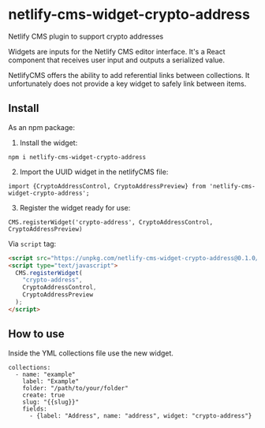 # netlify-cms-widget-crypto-address

Netlify CMS plugin to support crypto addresses

Widgets are inputs for the Netlify CMS editor interface. It's a React component that receives user input and outputs a serialized value.

NetlifyCMS offers the ability to add referential links between collections. It unfortunately does not provide a key widget to safely link between items.

## Install

As an npm package:

1. Install the widget:

```
npm i netlify-cms-widget-crypto-address
```

2. Import the UUID widget in the netlifyCMS file:

```
import {CryptoAddressControl, CryptoAddressPreview} from 'netlify-cms-widget-crypto-address';
```

3. Register the widget ready for use:

```
CMS.registerWidget('crypto-address', CryptoAddressControl, CryptoAddressPreview)

```

Via `script` tag:

```html
<script src="https://unpkg.com/netlify-cms-widget-crypto-address@0.1.0/dist/main.js"></script>
<script type="text/javascript">
  CMS.registerWidget(
    "crypto-address",
    CryptoAddressControl,
    CryptoAddressPreview
  );
</script>
```

## How to use

Inside the YML collections file use the new widget.

```
collections:
  - name: "example"
    label: "Example"
    folder: "/path/to/your/folder"
    create: true
    slug: "{{slug}}"
    fields:
      - {label: "Address", name: "address", widget: "crypto-address"}
```
